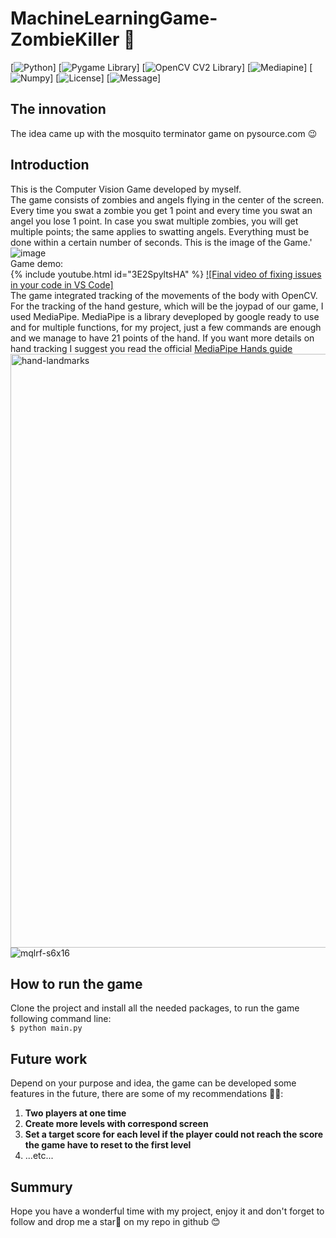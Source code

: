 # MachineLearningGame-ZombieKiller 🧟

[![Python](https://img.shields.io/badge/python-3.11.4-blue)]
[![Pygame Library](https://img.shields.io/badge/pygame-2.4.0-green)]
[![OpenCV CV2 Library](https://img.shields.io/badge/opencv_python%20(cv2)-4.8-pink)]
[![Mediapine](https://img.shields.io/badge/mediapipe-0.10.3-orange)]
[![Numpy](https://img.shields.io/badge/numpy-1.25.2-yellow)]
[![License](https://img.shields.io/badge/license-MIT_License-purple)]
[![Message](https://img.shields.io/badge/Clone_project_and_enjoy_the_game_%F0%9F%98%89-8A2BE2)]
## The innovation
The idea came up with the mosquito terminator game on pysource.com 😉
## Introduction 
This is the Computer Vision Game developed by myself. </br>
The game consists of zombies and angels flying in the center of the screen. Every time you swat a zombie you get 1 point and every time you swat an angel you lose 1 point. In case you swat multiple zombies, you will get multiple points; the same applies to swatting angels. Everything must be done within a certain number of seconds. This is the image of the Game.'
</br>
![image](https://github.com/tovanhieu/MachineLearningGame-ZombieKiller/assets/26000753/0b58801e-6ea4-4031-af73-991212b95d48)
</br>
Game demo:
</br>
{% include youtube.html id="3E2SpyltsHA" %} 
[![Final video of fixing issues in your code in VS Code]](https://www.youtube.com/watch?v=3E2SpyltsHA)
</br>
The game integrated tracking of the movements of the body with OpenCV. For the tracking of the hand gesture, which will be the joypad of our game, I used MediaPipe.
MediaPipe is a library deveploped by google ready to use and for multiple functions, for my project, just a few commands are enough and we manage to have 21 points of the hand. If you want more details on hand tracking I suggest you read the official [MediaPipe Hands guide](https://developers.google.com/mediapipe/solutions/vision/hand_landmarker) 
</br>
<img width="950" alt="hand-landmarks" src="https://github.com/tovanhieu/MachineLearningGame-ZombieKiller/assets/26000753/3b511d80-141e-4331-b9bf-682ae466a362">
<br>
<img data-target="animated-image.replacedImage" alt="mqlrf-s6x16" class="AnimatedImagePlayer-animatedImage" src="https://user-images.githubusercontent.com/37477845/102222442-c452cd00-3f26-11eb-93ec-c387c98231be.gif" style="display: block; opacity: 1;">


## How to run the game
Clone the project and install all the needed packages, to run the game following command line:
<br>
    ```
    $ python main.py
    ```
## Future work
Depend on your purpose and idea, the game can be developed some features in the future, there are some of my recommendations 💁‍♂️:
1. **Two players at one time**
2. **Create more levels with correspond screen**
3. **Set a target score for each level if the player could not reach the score the game have to reset to the first level**
4. ...etc...
## Summury
Hope you have a wonderful time with my project, enjoy it and don't forget to follow and drop me a star🌟 on my repo in github 😊
